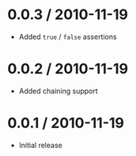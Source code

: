 
0.0.3 / 2010-11-19 
==================

  * Added `true` / `false` assertions

0.0.2 / 2010-11-19 
==================

  * Added chaining support

0.0.1 / 2010-11-19 
==================

  * Initial release
